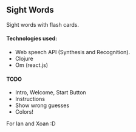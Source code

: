 ## Sight Words

Sight words with flash cards.

#### Technologies used:

* Web speech API (Synthesis and Recognition).
* Clojure
* Om (react.js)

#### TODO

* Intro, Welcome, Start Button
* Instructions
* Show wrong guesses
* Colors!

For Ian and Xoan :D
